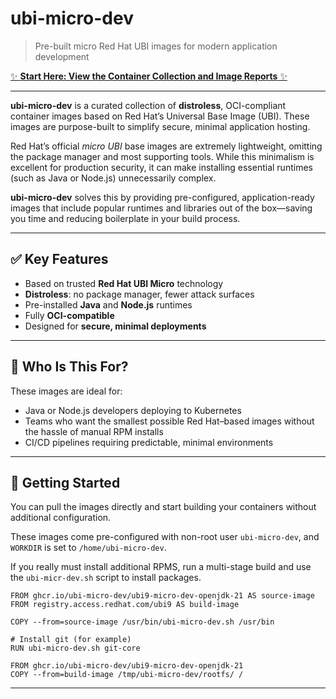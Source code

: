 # ubi-micro-dev
> Pre-built micro Red Hat UBI images for modern application development

[✨ **Start Here: View the Container Collection and Image Reports** ✨](https://ubi-micro-dev.github.io/ubi-micro-dev/)

---

**ubi-micro-dev** is a curated collection of **distroless**,
OCI-compliant container images based on Red Hat’s Universal Base Image
(UBI). These images are purpose-built to simplify secure, minimal
application hosting.

Red Hat’s official *micro UBI* base images are extremely lightweight,
omitting the package manager and most supporting tools. While this
minimalism is excellent for production security, it can make
installing essential runtimes (such as Java or Node.js) unnecessarily
complex.

**ubi-micro-dev** solves this by providing pre-configured,
application-ready images that include popular runtimes and libraries
out of the box—saving you time and reducing boilerplate in your build
process.

---

## ✅ Key Features
- Based on trusted **Red Hat UBI Micro** technology
- **Distroless**: no package manager, fewer attack surfaces
- Pre-installed **Java** and **Node.js** runtimes
- Fully **OCI-compatible**
- Designed for **secure, minimal deployments**

---

## 🎯 Who Is This For?
These images are ideal for:
- Java or Node.js developers deploying to Kubernetes
- Teams who want the smallest possible Red Hat–based images without the hassle of manual RPM installs
- CI/CD pipelines requiring predictable, minimal environments

---

## 🚀 Getting Started
You can pull the images directly and start building your containers without additional configuration.

These images come pre-configured with non-root user `ubi-micro-dev`,
and `WORKDIR` is set to `/home/ubi-micro-dev`.

If you really must install additional RPMS, run a multi-stage build and use the `ubi-micr-dev.sh` script to install packages.

```
FROM ghcr.io/ubi-micro-dev/ubi9-micro-dev-openjdk-21 AS source-image
FROM registry.access.redhat.com/ubi9 AS build-image

COPY --from=source-image /usr/bin/ubi-micro-dev.sh /usr/bin

# Install git (for example)
RUN ubi-micro-dev.sh git-core

FROM ghcr.io/ubi-micro-dev/ubi9-micro-dev-openjdk-21
COPY --from=build-image /tmp/ubi-micro-dev/rootfs/ /
```

---
